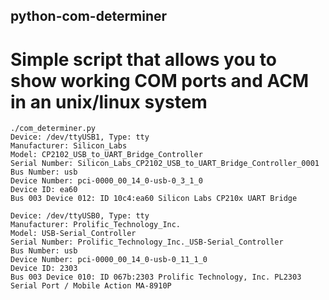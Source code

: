 ## python-com-determiner
# Simple script that allows you to show working COM ports and ACM in an unix/linux system
```
./com_determiner.py
Device: /dev/ttyUSB1, Type: tty
Manufacturer: Silicon_Labs
Model: CP2102_USB_to_UART_Bridge_Controller
Serial Number: Silicon_Labs_CP2102_USB_to_UART_Bridge_Controller_0001
Bus Number: usb
Device Number: pci-0000_00_14_0-usb-0_3_1_0
Device ID: ea60
Bus 003 Device 012: ID 10c4:ea60 Silicon Labs CP210x UART Bridge

Device: /dev/ttyUSB0, Type: tty
Manufacturer: Prolific_Technology_Inc.
Model: USB-Serial_Controller
Serial Number: Prolific_Technology_Inc._USB-Serial_Controller
Bus Number: usb
Device Number: pci-0000_00_14_0-usb-0_11_1_0
Device ID: 2303
Bus 003 Device 010: ID 067b:2303 Prolific Technology, Inc. PL2303 Serial Port / Mobile Action MA-8910P
```
